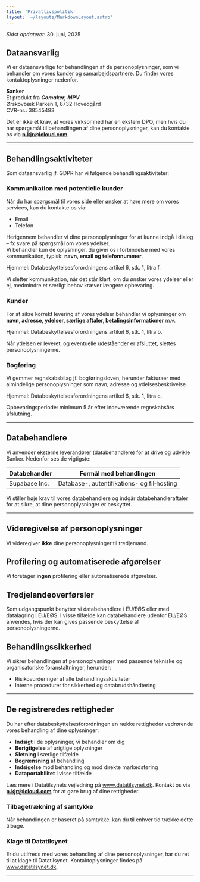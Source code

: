 ```yaml
---
title: 'Privatlivspolitik'
layout: '~/layouts/MarkdownLayout.astro'
---
```


_Sidst opdateret_: 30. juni, 2025

## Dataansvarlig

Vi er dataansvarlige for behandlingen af de personoplysninger, som vi behandler om vores kunder og samarbejdspartnere. Du finder vores kontaktoplysninger nedenfor.

**Sanker**  
Et produkt fra _**Comaker**, **MPV**_  
Ørskovbæk Parken 1,
8732 Hovedgård  
CVR-nr.: 38545493

Det er ikke et krav, at vores virksomhed har en ekstern DPO, men hvis du har spørgsmål til behandlingen af dine personoplysninger, kan du kontakte os via **p.kjr@icloud.com**.

---

## Behandlingsaktiviteter

Som dataansvarlig jf. GDPR har vi følgende behandlingsaktiviteter:

<!-- ### Besøg på hjemmeside

Når du besøger vores hjemmeside, anvender vi cookies for at hjemmesiden kan fungere, hvilket du kan læse mere om i vores [cookiepolitik]. -->

### Kommunikation med potentielle kunder

Når du har spørgsmål til vores side eller ønsker at høre mere om vores services, kan du kontakte os via:

- Email
- Telefon

Herigennem behandler vi dine personoplysninger for at kunne indgå i dialog – fx svare på spørgsmål om vores ydelser.  
Vi behandler kun de oplysninger, du giver os i forbindelse med vores kommunikation, typisk: **navn, email og telefonnummer**.

Hjemmel: Databeskyttelsesforordningens artikel 6, stk. 1, litra f.

Vi sletter kommunikation, når det står klart, om du ønsker vores ydelser eller ej, medmindre et særligt behov kræver længere opbevaring.

### Kunder

For at sikre korrekt levering af vores ydelser behandler vi oplysninger om **navn, adresse, ydelser, særlige aftaler, betalingsinformationer** m.v.

Hjemmel: Databeskyttelsesforordningens artikel 6, stk. 1, litra b.

Når ydelsen er leveret, og eventuelle udeståender er afsluttet, slettes personoplysningerne.

<!-- ### Nyhedsbrev

Det er frivilligt at tilmelde sig vores nyhedsbrev, og du kan altid framelde dig. Formålet er at sende nyheder om nyt indhold, ydelser og tilbud.

Vi sender kun mails, hvis du har givet **aktivt samtykke** (double-opt-in).
Hjemmel: Databeskyttelsesforordningens artikel 6, stk. 1, litra a.

Vi behandler dine oplysninger, så længe du er tilmeldt. Ved framelding stopper vi udsendelsen. Hvis vi ikke har sendt et nyhedsbrev i 12 måneder, bortfalder samtykket pga. passivitet.
Tidligere samtykke gemmes i 2 år efter sidste anvendelse jf. Forbrugerombudsmandens spamvejledning afsnit 11.3. -->

### Bogføring

Vi gemmer regnskabsbilag jf. bogføringsloven, herunder fakturaer med almindelige personoplysninger som navn, adresse og ydelsesbeskrivelse.

Hjemmel: Databeskyttelsesforordningens artikel 6, stk. 1, litra c.

Opbevaringsperiode: minimum 5 år efter indeværende regnskabsårs afslutning.

<!-- ### Jobansøgninger

Vi modtager gerne jobansøgninger for at vurdere match til ledige stillinger.

- **Uopfordrede ansøgninger**: vurderes straks af HR og slettes, hvis der ikke er match.
- **Opslåede stillinger**: slettes, hvis du ikke ansættes, umiddelbart efter at den rette kandidat er fundet.
- **Rekrutteringsforløb/ansættelse**: særskilt information fremsendes.

Hjemmel: Databeskyttelsesforordningens artikel 6, stk. 1, litra f. -->

---

## Databehandlere

Vi anvender eksterne leverandører (databehandlere) for at drive og udvikle Sanker. Nedenfor ses de vigtigste:

| Databehandler | Formål med behandlingen                     |
| ------------- | ------------------------------------------- |
| Supabase Inc. | Database-, autentifikations- og fil‐hosting |

<!--
| Vercel Inc.                 | Hosting af web-applikation og CI/CD                |
| Cloudflare Inc.             | CDN, DNS og sikkerhed                              |
| Stripe Payments Europe Ltd. | Betalingsbehandling                                |
| [PASTE HERE]                | [PASTE HERE – supplerende databehandler og formål] | -->

Vi stiller høje krav til vores databehandlere og indgår databehandleraftaler for at sikre, at dine personoplysninger er beskyttet.

---

## Videregivelse af personoplysninger

Vi videregiver **ikke** dine personoplysninger til tredjemand.

## Profilering og automatiserede afgørelser

Vi foretager **ingen** profilering eller automatiserede afgørelser.

## Tredjelandeoverførsler

Som udgangspunkt benytter vi databehandlere i EU/EØS eller med datalagring i EU/EØS. I visse tilfælde kan databehandlere udenfor EU/EØS anvendes, hvis der kan gives passende beskyttelse af personoplysningerne.

## Behandlingssikkerhed

Vi sikrer behandlingen af personoplysninger med passende tekniske og organisatoriske foranstaltninger, herunder:

- Risikovurderinger af alle behandlingsaktiviteter
- Interne procedurer for sikkerhed og databrudshåndtering

---

## De registreredes rettigheder

Du har efter databeskyttelsesforordningen en række rettigheder vedrørende vores behandling af dine oplysninger:

- **Indsigt** i de oplysninger, vi behandler om dig
- **Berigtigelse** af urigtige oplysninger
- **Sletning** i særlige tilfælde
- **Begrænsning** af behandling
- **Indsigelse** mod behandling og mod direkte markedsføring
- **Dataportabilitet** i visse tilfælde

Læs mere i Datatilsynets vejledning på www.datatilsynet.dk. Kontakt os via **p.kjr@icloud.com** for at gøre brug af dine rettigheder.

### Tilbagetrækning af samtykke

Når behandlingen er baseret på samtykke, kan du til enhver tid trække dette tilbage.

### Klage til Datatilsynet

Er du utilfreds med vores behandling af dine personoplysninger, har du ret til at klage til Datatilsynet. Kontaktoplysninger findes på www.datatilsynet.dk.

---
